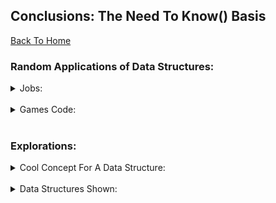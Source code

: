 ## Conclusions: The Need To Know() Basis

[Back To Home](0-welcome.md)

### Random Applications of Data Structures:

<details>
<summary>Jobs:</summary>
<br>
</details>
<br>


<details>
<summary>Games Code:</summary>
<br>
</details>
<br>

### Explorations:

<details>
<summary>Cool Concept For A Data Structure:</summary>
<br>
</details>
<br>


<details>
<summary>Data Structures Shown:</summary>
<br>
</details>
<br>
